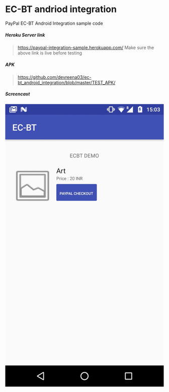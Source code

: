 # EC-BT andriod integration
PayPal EC-BT Android Integration sample code

##### Heroku Server link 

>https://paypal-integration-sample.herokuapp.com/
> Make sure the above link is live before testing

##### APK

>https://github.com/devreena03/ec-bt_android_integration/blob/master/TEST_APK/


##### Screencast

![ScreenShot](https://github.com/devreena03/ec-bt_android_integration/blob/master/screencast.gif)

